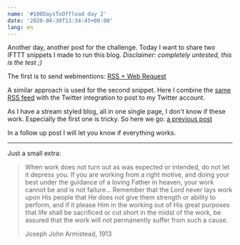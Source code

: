```yaml
---
name: '#100DaysToOffload day 2'
date: '2020-04-30T13:34:45+00:00'
lang: en
---
```


Another day, another post for the challenge. Today I want to share two IFTTT snippets I made to run this blog.
<i>Disclaimer: completely untested, this is the test ;)</i>

The first is to send webmentions: <a href="https://www.webmention.app/docs#using-ifttt-to-trigger-checks">RSS + Web Request</a>

A similar approach is used for the second snippet. Here I combine the <a href="https://granary.io/url?input=html&output=atom&url=https://q4.re">same RSS feed</a> with the Twitter integration to post to my Twitter account.

As I have a stream styled blog, all in one single page, I don't know if these work. Especially the first one is tricky. So here we go: <a href="https://q4.re/#2020_04_29_07_13_20">a previous post</a>

In a follow up post I will let you know if everything works.

<hr/>

Just a small extra: 
<blockquote cite="https://qfp.quaker.org.uk/passage/20-04/">
    <p>When work does not turn out as was expected or intended, do not let it depress you. If you are working from a right motive, and doing your best under the guidance of a loving Father in heaven, your work cannot be and is not failure… Remember that the Lord never lays work upon His people that He does not give them strength or ability to perform, and if it please Him in the working out of His great purposes that life shall be sacrificed or cut short in the midst of the work, be assured that the work will not permanently suffer from such a cause.</p>
    <footer>Joseph John Armistead, 1913</footer>
</blockquote>